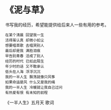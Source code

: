 # 《泥与草》

书写我的经历，希望能提供给后来人一些有用的参考。

```
在某个清晨 回望我一生
活得虽认真 却微小如尘
想要唱首歌 去唱哭别人
最后却是我 满脸泪痕
早告别青春 活成了别人
经历的时代 已如此陌生
年少时的话 又不敢承认
低头在人海 浮浮沉沉
我的一半人生 飘荡就像只风筝
如果命运是风 什么又是我的绳
我的一半人生 冷暖就让我自己过问
有热爱有恨 有未知的前程
```

《一半人生》五月天 歌词
